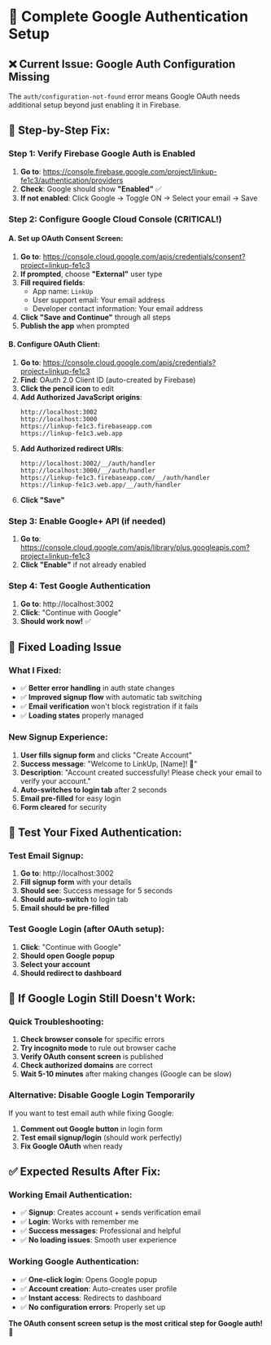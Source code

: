 # 🔧 Complete Google Authentication Setup

## ❌ Current Issue: Google Auth Configuration Missing

The `auth/configuration-not-found` error means Google OAuth needs additional setup beyond just enabling it in Firebase.

## 🚀 Step-by-Step Fix:

### Step 1: Verify Firebase Google Auth is Enabled
1. **Go to**: https://console.firebase.google.com/project/linkup-fe1c3/authentication/providers
2. **Check**: Google should show **"Enabled"** ✅
3. **If not enabled**: Click Google → Toggle ON → Select your email → Save

### Step 2: Configure Google Cloud Console (CRITICAL!)

#### A. Set up OAuth Consent Screen:
1. **Go to**: https://console.cloud.google.com/apis/credentials/consent?project=linkup-fe1c3
2. **If prompted**, choose **"External"** user type
3. **Fill required fields**:
   - App name: `LinkUp`
   - User support email: Your email address
   - Developer contact information: Your email address
4. **Click "Save and Continue"** through all steps
5. **Publish the app** when prompted

#### B. Configure OAuth Client:
1. **Go to**: https://console.cloud.google.com/apis/credentials?project=linkup-fe1c3
2. **Find**: OAuth 2.0 Client ID (auto-created by Firebase)
3. **Click the pencil icon** to edit
4. **Add Authorized JavaScript origins**:
   ```
   http://localhost:3002
   http://localhost:3000
   https://linkup-fe1c3.firebaseapp.com
   https://linkup-fe1c3.web.app
   ```
5. **Add Authorized redirect URIs**:
   ```
   http://localhost:3002/__/auth/handler
   http://localhost:3000/__/auth/handler
   https://linkup-fe1c3.firebaseapp.com/__/auth/handler
   https://linkup-fe1c3.web.app/__/auth/handler
   ```
6. **Click "Save"**

### Step 3: Enable Google+ API (if needed)
1. **Go to**: https://console.cloud.google.com/apis/library/plus.googleapis.com?project=linkup-fe1c3
2. **Click "Enable"** if not already enabled

### Step 4: Test Google Authentication
1. **Go to**: http://localhost:3002
2. **Click**: "Continue with Google"
3. **Should work now!** ✅

## 🔄 Fixed Loading Issue

### What I Fixed:
- ✅ **Better error handling** in auth state changes
- ✅ **Improved signup flow** with automatic tab switching
- ✅ **Email verification** won't block registration if it fails
- ✅ **Loading states** properly managed

### New Signup Experience:
1. **User fills signup form** and clicks "Create Account"
2. **Success message**: "Welcome to LinkUp, [Name]! 🎉"
3. **Description**: "Account created successfully! Please check your email to verify your account."
4. **Auto-switches to login tab** after 2 seconds
5. **Email pre-filled** for easy login
6. **Form cleared** for security

## 🎯 Test Your Fixed Authentication:

### Test Email Signup:
1. **Go to**: http://localhost:3002
2. **Fill signup form** with your details
3. **Should see**: Success message for 5 seconds
4. **Should auto-switch** to login tab
5. **Email should be pre-filled**

### Test Google Login (after OAuth setup):
1. **Click**: "Continue with Google"
2. **Should open Google popup**
3. **Select your account**
4. **Should redirect to dashboard**

## 🚨 If Google Login Still Doesn't Work:

### Quick Troubleshooting:
1. **Check browser console** for specific errors
2. **Try incognito mode** to rule out browser cache
3. **Verify OAuth consent screen** is published
4. **Check authorized domains** are correct
5. **Wait 5-10 minutes** after making changes (Google can be slow)

### Alternative: Disable Google Login Temporarily
If you want to test email auth while fixing Google:
1. **Comment out Google button** in login form
2. **Test email signup/login** (should work perfectly)
3. **Fix Google OAuth** when ready

## ✅ Expected Results After Fix:

### Working Email Authentication:
- ✅ **Signup**: Creates account + sends verification email
- ✅ **Login**: Works with remember me
- ✅ **Success messages**: Professional and helpful
- ✅ **No loading issues**: Smooth user experience

### Working Google Authentication:
- ✅ **One-click login**: Opens Google popup
- ✅ **Account creation**: Auto-creates user profile
- ✅ **Instant access**: Redirects to dashboard
- ✅ **No configuration errors**: Properly set up

**The OAuth consent screen setup is the most critical step for Google auth!** 🔑